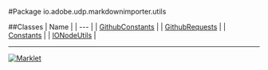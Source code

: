 #Package io.adobe.udp.markdownimporter.utils

##Classes
| Name |
| --- |
| [GithubConstants](GithubConstants.md) |
| [GithubRequests](GithubRequests.md) |
| [Constants](Constants.md) |
| [IONodeUtils](IONodeUtils.md) |

---

[![Marklet](https://img.shields.io/badge/Generated%20by-Marklet-green.svg)](https://github.com/Faylixe/marklet)